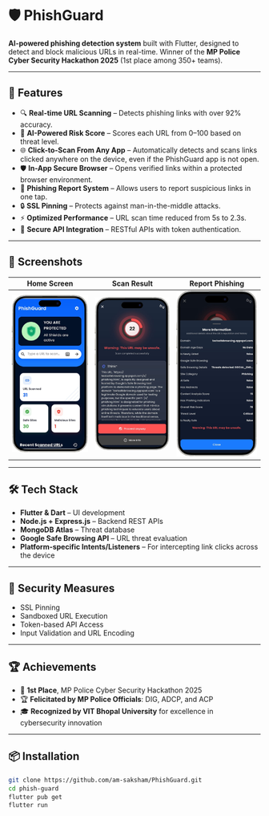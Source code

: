 # 🛡️ PhishGuard

**AI-powered phishing detection system** built with Flutter, designed to detect and block malicious URLs in real-time. Winner of the **MP Police Cyber Security Hackathon 2025** (1st place among 350+ teams).

---

## 🚀 Features

- 🔍 **Real-time URL Scanning** – Detects phishing links with over 92% accuracy.
- 🧠 **AI-Powered Risk Score** – Scores each URL from 0–100 based on threat level.
- 🌐 **Click-to-Scan From Any App** – Automatically detects and scans links clicked anywhere on the device, even if the PhishGuard app is not open.
- 🛡️ **In-App Secure Browser** – Opens verified links within a protected browser environment.
- 🚨 **Phishing Report System** – Allows users to report suspicious links in one tap.
- 🔒 **SSL Pinning** – Protects against man-in-the-middle attacks.
- ⚡ **Optimized Performance** – URL scan time reduced from 5s to 2.3s.
- 🔁 **Secure API Integration** – RESTful APIs with token authentication.

---

## 📱 Screenshots

| Home Screen | Scan Result | Report Phishing |
|-------------|-------------|-----------------|
| ![Home](assets/home.png) | ![Scan](assets/scan.png) | ![Report](assets/report1.png) |

---

## 🛠️ Tech Stack

- **Flutter & Dart** – UI development
- **Node.js + Express.js** – Backend REST APIs
- **MongoDB Atlas** – Threat database
- **Google Safe Browsing API** – URL threat evaluation
- **Platform-specific Intents/Listeners** – For intercepting link clicks across the device

---

## 🔐 Security Measures

- SSL Pinning  
- Sandboxed URL Execution  
- Token-based API Access  
- Input Validation and URL Encoding

---

## 🏆 Achievements

- 🥇 **1st Place**, MP Police Cyber Security Hackathon 2025  
- 🏆 **Felicitated by MP Police Officials**: DIG, ADCP, and ACP  
- 🎓 **Recognized by VIT Bhopal University** for excellence in cybersecurity innovation

---

## 📦 Installation

```bash
git clone https://github.com/am-saksham/PhishGuard.git
cd phish-guard
flutter pub get
flutter run
